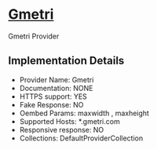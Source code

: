 # [Gmetri](https://gmetri.com)

Gmetri Provider

## Implementation Details

- Provider
Name: Gmetri
- Documentation: NONE
- HTTPS support: YES
- Fake Response: NO
- Oembed Params: maxwidth , maxheight
- Supported Hosts: *.gmetri.com
- Responsive response: NO
- Collections: DefaultProviderCollection


